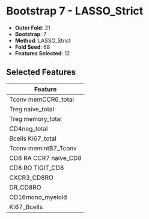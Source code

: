 # Bootstrap 7 - LASSO_Strict

- **Outer Fold**: 21
- **Bootstrap**: 7
- **Method**: LASSO_Strict
- **Fold Seed**: 68
- **Features Selected**: 12

## Selected Features

| Feature |
|---------|
| Tconv memCCR6_total |
| Treg naive_total |
| Treg memory_total |
| CD4neg_total |
| Bcells Ki67_total |
| Tconv memintB7_Tconv |
| CD8 RA CCR7 naive_CD8 |
| CD8 RO TIGIT_CD8 |
| CXCR3_CD8RO |
| DR_CD8RO |
| CD16mono_myeloid |
| Ki67_Bcells |
